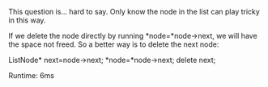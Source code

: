This question is... hard to say. Only know the node in the list can play tricky in this way.

If we delete the node directly by running *node=*node->next, we will have the space not freed. So a better way is to delete the next node:

ListNode* next=node->next;
*node=*node->next;
delete next;

Runtime: 6ms
